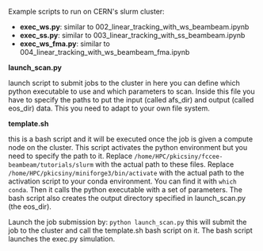 Example scripts to run on CERN's slurm cluster:

- __exec_ws.py__: similar to 002_linear_tracking_with_ws_beambeam.ipynb
- __exec_ss.py__: similar to 003_linear_tracking_with_ss_beambeam.ipynb
- __exec_ws_fma.py__: similar to 004_linear_tracking_with_ws_beambeam_fma.ipynb

__launch_scan.py__

launch script to submit jobs to the cluster
in here you can define which python executable to use and
which parameters to scan. Inside this file you have to specify the paths to put the
input (called afs_dir) and output (called eos_dir) 
data. This you need to adapt to your own file system.

__template.sh__

this is a bash script and it will be executed once the job is given
a compute node on the cluster. This script activates the python environment but you
need to specify the path to it. 
Replace `/home/HPC/pkicsiny/fccee-beambeam/tutorials/slurm` with the actual path
to these files.
Replace `/home/HPC/pkicsiny/miniforge3/bin/activate` with the actual path
to the activation script to your conda environment. You can find it with `which conda`.
Then it calls the python executable with a set of parameters. The bash script also creates the output 
directory specified in launch_scan.py (the eos_dir).

Launch the job submission by:
`python launch_scan.py`
this will submit the job to the cluster and call the template.sh bash script on it.
The bash script launches the exec.py simulation.
